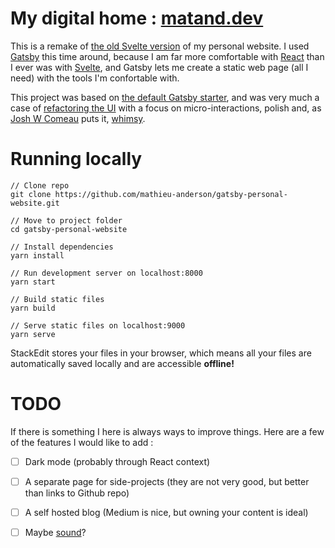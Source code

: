 # My digital home : [matand.dev](https://matand.dev/)

This is a remake of [the old Svelte version](https://old-svelte-version-of-website.netlify.com/) of my personal website. I used [Gatsby](https://www.gatsbyjs.org/) this time around, because I am far more comfortable with [React](https://reactjs.org/) than I ever was with [Svelte](https://svelte.dev/), and Gatsby lets me create a static web page (all I need) with the tools I'm confortable with.

This project was based on [the default Gatsby starter](https://github.com/gatsbyjs/gatsby-starter-default), and was very much a case of [refactoring the UI](https://refactoringui.com/) with a focus on micro-interactions, polish and, as [Josh W Comeau](https://joshwcomeau.com/) puts it, [whimsy](https://youtu.be/Z2d9rw9RwyE).

# Running locally

```
// Clone repo
git clone https://github.com/mathieu-anderson/gatsby-personal-website.git

// Move to project folder
cd gatsby-personal-website

// Install dependencies
yarn install

// Run development server on localhost:8000
yarn start

// Build static files
yarn build

// Serve static files on localhost:9000
yarn serve
```

StackEdit stores your files in your browser, which means all your files are automatically saved locally and are accessible **offline!**

# TODO

If there is something I here is always ways to improve things. Here are a few of the features I would like to add :

 - [ ] Dark mode (probably through React context)
 - [ ] A separate page for side-projects (they are not very good, but better than links to Github repo)
 - [ ] A self hosted blog (Medium is nice, but owning your content is ideal)
 - [ ] Maybe [sound](https://joshwcomeau.com/react/announcing-use-sound-react-hook/)?

